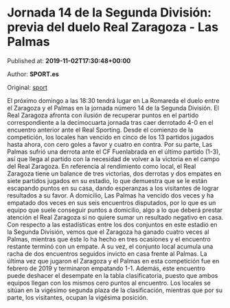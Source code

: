 
# Jornada 14 de la Segunda División: previa del duelo Real Zaragoza - Las Palmas

Published at: **2019-11-02T17:30:48+00:00**

Author: **SPORT.es**

Original: [sport](https://www.sport.es/es/noticias/segunda-division/jornada-14-de-la-segunda-division-previa-del-duelo-real-zaragoza---las-palmas-7711834)

El próximo domingo a las 18:30 tendrá lugar en La Romareda el duelo entre el Zaragoza y el Palmas en la jornada número 14 de la Segunda División.
El Real Zaragoza afronta con ilusión de recuperar puntos en el partido correspondiente a la decimocuarta jornada tras caer derrotado 4-0 en el encuentro anterior ante el Real Sporting. Desde el comienzo de la competición, los locales han vencido en cinco de los 13 partidos jugados hasta ahora, con cero goles a favor y cuatro en contra.
Por su parte, Las Palmas sufrió una derrota ante el CF Fuenlabrada en el último partido (1-3), así que llega al partido con la necesidad de volver a la victoria en el campo del Real Zaragoza.
En referencia al rendimiento como local, el Real Zaragoza tiene un balance de tres victorias, dos derrotas y dos empates en siete partidos jugados en su estadio, lo que demuestra que se le están escapando puntos en su casa, dando esperanzas a los visitantes de lograr resultados a su favor. A domicilio, Las Palmas ha vencido dos veces y ha empatado dos veces en sus seis encuentros disputados, por lo que es un equipo que suele conseguir puntos a domicilio, algo a lo que deberá prestar atención el Real Zaragoza si no quiere sumar un resultado negativo en casa.
Con respecto a las estadísticas entre los dos conjuntos en este estadio en la Segunda División, vemos que el Zaragoza ha ganado cuatro veces al Palmas, mientras que éste lo ha hecho en tres ocasiones y el encuentro restante terminó con un empate. A su vez, el conjunto local acumula una racha de dos encuentros seguidos invicto en casa frente al Palmas. La última vez que jugaron el Zaragoza y el Palmas en esta competición fue en febrero de 2019 y terminaron empatando 1-1.
Además, este encuentro puede deshacer el desempate en la tabla clasificatoria, puesto que ambos equipos llegan con los mismos cero puntos al encuentro. Los locales se sitúan en la vigésimo segunda plaza de la clasificación, mientras que por su parte, los visitantes, ocupan la vigésima posición.
